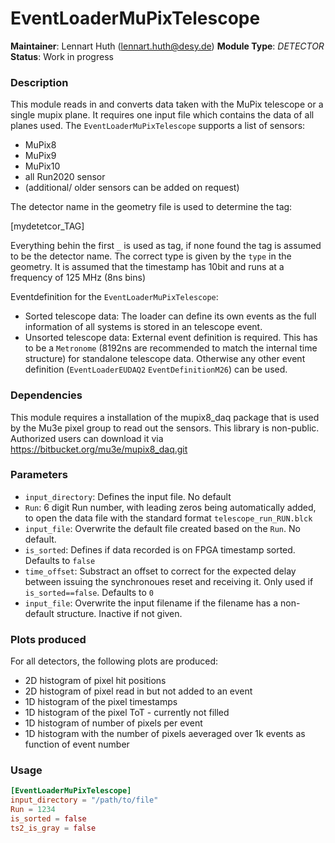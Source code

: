 # EventLoaderMuPixTelescope
**Maintainer**: Lennart Huth (<lennart.huth@desy.de>)
**Module Type**: *DETECTOR*
**Status**: Work in progress

### Description
This module reads in and converts data taken with the MuPix telescope or a single mupix plane.
It requires one input file which contains the data of all planes used.
The `EventLoaderMuPixTelescope` supports a list of sensors:
* MuPix8
* MuPix9
* MuPix10
* all Run2020 sensor
* (additional/ older sensors can be added on request)

The detector name in the geometry file is used to determine the tag:

[mydetetcor_TAG]

Everything behin the first `_` is used as tag, if none found the tag is assumed to be the detector name.
The correct type is given by the `type` in the geometry.
It is assumed that the timestamp has 10bit and runs at a frequency of 125 MHz (8ns bins)

Eventdefinition for the `EventLoaderMuPixTelescope`:
* Sorted telescope data: The loader can define its own events as the full
information of all systems is stored in an telescope event.
* Unsorted telescope data: External event definition is required. This has to
be a `Metronome` (8192ns are recommended
to match the internal time structure) for standalone telescope data. Otherwise
any other event definition (`EventLoaderEUDAQ2` `EventDefinitionM26`) can be used.

### Dependencies
This module requires a installation of the mupix8_daq package that is used by the Mu3e pixel group to read out the sensors. This library is non-public. Authorized users can download it via https://bitbucket.org/mu3e/mupix8_daq.git

### Parameters
* `input_directory`: Defines the input file. No default
* `Run`: 6 digit Run number, with leading zeros being automatically added, to open the data file with the standard format `telescope_run_RUN.blck`
* `input_file`: Overwrite  the default file created based on the `Run`. No default.
* `is_sorted`: Defines if data recorded is on FPGA timestamp sorted. Defaults to `false`
* `time_offset`: Substract an offset to correct for the expected delay between
issuing the synchronoues reset and receiving it. Only used if
`is_sorted==false`. Defaults to `0`
* `input_file`: Overwrite the input filename if the filename has a non-default
structure. Inactive if not given.

### Plots produced

For all detectors, the following plots are produced:

* 2D histogram of pixel hit positions
* 2D histogram of pixel read in but not added to an event
* 1D histogram of the pixel timestamps
* 1D histogram of the pixel ToT - currently not filled
* 1D histogram of number of pixels per event
* 1D histogram with the number of pixels aeveraged over 1k events as function of event number

### Usage
```toml
[EventLoaderMuPixTelescope]
input_directory = "/path/to/file"
Run = 1234
is_sorted = false 
ts2_is_gray = false

```
